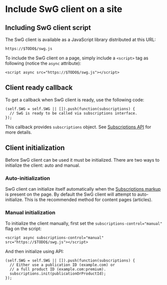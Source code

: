 <!---
Copyright 2018 The Subscribe with Google Authors. All Rights Reserved.

Licensed under the Apache License, Version 2.0 (the "License");
you may not use this file except in compliance with the License.
You may obtain a copy of the License at

     http://www.apache.org/licenses/LICENSE-2.0

Unless required by applicable law or agreed to in writing, software
distributed under the License is distributed on an "AS-IS" BASIS,
WITHOUT WARRANTIES OR CONDITIONS OF ANY KIND, either express or implied.
See the License for the specific language governing permissions and
limitations under the License.
-->

# Include SwG client on a site

## Including SwG client script

The SwG client is available as a JavaScript library distributed at this URL:

```
https://$TODO$/swg.js
```

To include the SwG client on a page, simply include a `<script>` tag as
following (notice the `async` attribute):

```
<script async src="https://$TODO$/swg.js"></script>
```

## Client ready callback

To get a callback when SwG client is ready, use the following code:

```
(self.SWG = self.SWG || []).push(function(subscriptions) {
  // SwG is ready to be called via subscriptions interface.
});
```

This callback provides `subscriptions` object. See [Subscriptions API](./core-apis.md#subscriptions-api) for more details.

## Client initialization

Before SwG client can be used it must be initialized. There are two ways to
initialize the client: auto and manual.

### Auto-initialization

SwG client can initialize itself automatically when the
[Subscriptions markup](./page-markup.md) is present on the page. By default
the SwG client will attempt to auto-initialize. This is the recommended method
for content pages (articles).

### Manual initialization

To initialize the client manually, first set the `subscriptions-control="manual"` flag on the script:

```
<script async subscriptions-control="manual" src="https://$TODO$/swg.js"></script>
```

And then initialize using API:

```
(self.SWG = self.SWG || []).push(function(subscriptions) {
  // Either use a publication ID (example.com) or
  // a full product ID (example.com:premium).
  subscriptions.init(publicationOrProductId);
});
```
